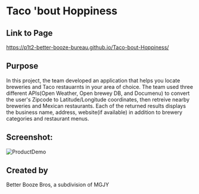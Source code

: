 # Taco 'bout Hoppiness

## Link to Page
https://p1t2-better-booze-bureau.github.io/Taco-bout-Hoppiness/

## Purpose
In this project, the team developed an application that helps you locate breweries and Taco restauarnts in your area of choice.
The team used three different APIs(Open Weather, Open brewey DB, and Documenu) to convert the user's Zipcode to Latitude/Longitude coordinates, then retreive nearby breweries and Mexican restaurants.
Each of the returned results displays the business name, address, website(if available) in addition to brewery categories and restaurant menus.

## Screenshot:
![ProductDemo](https://user-images.githubusercontent.com/95987781/158027104-1f78bb3a-8d81-4e29-bfc9-aa06de756f1a.jpg)

## Created by
Better Booze Bros, a subdivision of MGJY
